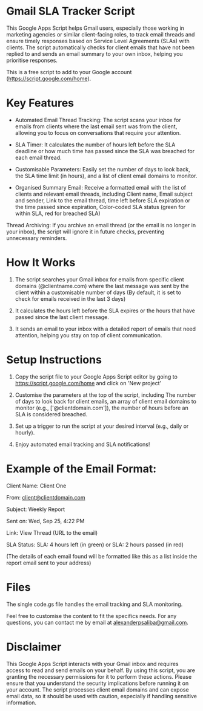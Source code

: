 # Gmail SLA Tracker Script

This Google Apps Script helps Gmail users, especially those working in marketing agencies or similar client-facing roles, to track email threads and ensure timely responses based on Service Level Agreements (SLAs) with clients. The script automatically checks for client emails that have not been replied to and sends an email summary to your own inbox, helping you prioritise responses.

This is a free script to add to your Google account (https://script.google.com/home).

# Key Features

- Automated Email Thread Tracking: The script scans your inbox for emails from clients where the last email sent was from the client, allowing you to focus on conversations that require your attention.

- SLA Timer: It calculates the number of hours left before the SLA deadline or how much time has passed since the SLA was breached for each email thread.

- Customisable Parameters: Easily set the number of days to look back, the SLA time limit (in hours), and a list of client email domains to monitor.

- Organised Summary Email: Receive a formatted email with the list of clients and relevant email threads, including Client name, Email subject and sender, Link to the email thread, time left before SLA expiration or the time passed since expiration, Color-coded SLA status (green for within SLA, red for breached SLA)

Thread Archiving: If you archive an email thread (or the email is no longer in your inbox), the script will ignore it in future checks, preventing unnecessary reminders.

# How It Works

1. The script searches your Gmail inbox for emails from specific client domains (@clientname.com) where the last message was sent by the client within a customisable number of days (By default, it is set to check for emails received in the last 3 days)

2. It calculates the hours left before the SLA expires or the hours that have passed since the last client message.

3. It sends an email to your inbox with a detailed report of emails that need attention, helping you stay on top of client communication.

# Setup Instructions

1. Copy the script file to your Google Apps Script editor by going to https://script.google.com/home and click on  'New project'

2. Customise the parameters at the top of the script, including The number of days to look back for client emails, an array of client email domains to monitor (e.g., ['@clientdomain.com']), the number of hours before an SLA is considered breached.

3. Set up a trigger to run the script at your desired interval (e.g., daily or hourly).

4. Enjoy automated email tracking and SLA notifications!

# Example of the Email Format:

Client Name: Client One

From: client@clientdomain.com

Subject: Weekly Report

Sent on: Wed, Sep 25, 4:22 PM

Link: View Thread (URL to the email)

SLA Status: SLA: 4 hours left (in green) or SLA: 2 hours passed (in red)

(The details of each email found will be formatted like this as a list inside the report email sent to your address)

# Files
The single code.gs file handles the email tracking and SLA monitoring.

Feel free to customise the content to fit the specifics needs.
For any questions, you can contact me by email at alexanderpsaliba@gmail.com.

# Disclaimer
This Google Apps Script interacts with your Gmail inbox and requires access to read and send emails on your behalf. By using this script, you are granting the necessary permissions for it to perform these actions. Please ensure that you understand the security implications before running it on your account. The script processes client email domains and can expose email data, so it should be used with caution, especially if handling sensitive information.

